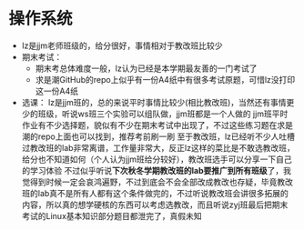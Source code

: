 # 操作系统

- lz是jjm老师班级的，给分很好，事情相对于教改班比较少
- 期末考试： 
  - 期末考总体难度一般，lz认为已经是本学期最友善的一门考试了
  - 求是潮GitHub的repo上似乎有一份A4纸中有很多考试原题，可惜lz没打印这一份A4纸
- 选课： lz是jjm班的，总的来说平时事情比较少(相比教改班)，当然还有事情更少的班级，听说ws班三个实验可以组队做，jjm班都是一个人做的 jjm班平时作业有不少选择题，貌似有不少在期末考试中出现了，不过这些练习题在求是潮的repo上面也可以找到，推荐考前刷一刷 至于教改班，lz已经听不少人吐槽过教改班的lab非常离谱，工作量非常大，反正lz这样的菜比是不敢选教改班，给分也不知道如何（个人认为jjm班给分较好），教改班选手可以分享一下自己的学习体验 不过似乎听说**下次秋冬学期教改班的lab要推广到所有班级**了，我觉得到时候一定会哀鸿遍野，不过到底会不会全部改成教改也存疑，毕竟教改班的lab真不是所有人都有这个条件做完的，不过听说教改班会讲很多拓展的内容，所以真的想学硬核的东西可以考虑选教改，而且听说zyj班最后把期末考试的Linux基本知识部分题目都泄完了，真假未知